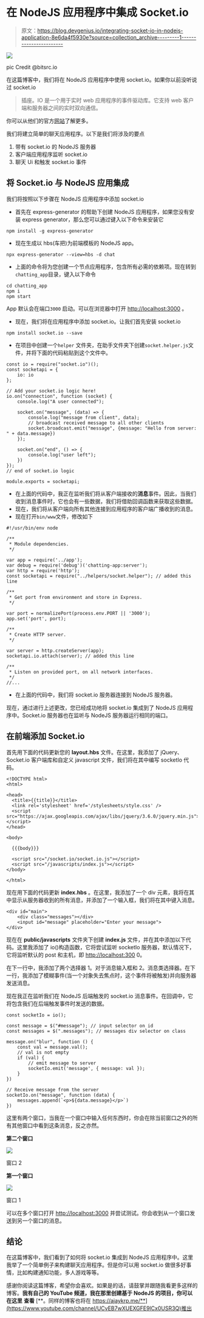 # 在 NodeJS 应用程序中集成 Socket.io

> 原文：<https://blog.devgenius.io/integrating-socket-io-in-nodejs-application-8e6da4f5930e?source=collection_archive---------1----------------------->

![](img/1451ea5278796f56789a32a5be3174fb.png)

pic Credit @bitsrc.io

在这篇博客中，我们将在 NodeJS 应用程序中使用 socket.io。如果你以前没听说过 socket.io

> 插座。IO 是一个用于实时 web 应用程序的事件驱动库。它支持 web 客户端和服务器之间的实时双向通信。

你可以从他们的官方[网站](https://socket.io/)了解更多。

我们将建立简单的聊天应用程序。以下是我们将涉及的要点

1.  带有 socket.io 的 NodeJS 服务器
2.  客户端应用程序监听 socket.io
3.  聊天 Ui 和触发 socket.io 事件

## **将 Socket.io 与 NodeJS 应用集成**

我们将按照以下步骤在 NodeJS 应用程序中添加 socket.io

*   首先在 express-generator 的帮助下创建 NodeJS 应用程序，如果您没有安装 express generator，那么您可以通过键入以下命令来安装它

```
npm install -g express-generator
```

*   现在生成以 hbs(车把)为前端模板的 NodeJS app。

```
npx express-generator --view=hbs -d chat
```

*   上面的命令将为您创建一个节点应用程序，包含所有必需的依赖项。现在转到`chatting_app`目录，键入以下命令

```
cd chatting_app
npm i
npm start
```

App 默认会在端口`3000` 启动。可以在浏览器中打开 [http://localhost:3000](http://localhost:3000) 。

*   现在，我们将在应用程序中添加 socket.io。让我们首先安装 socket.io

```
npm install socket.io --save
```

*   在项目中创建一个`helper` 文件夹，在助手文件夹下创建`socket.helper.js`文件，并将下面的代码粘贴到这个文件中。

```
const io = require("socket.io")();
const socketapi = {
    io: io
};

// Add your socket.io logic here!
io.on("connection", function (socket) {
    console.log("A user connected");

    socket.on("message", (data) => {
        console.log("message from client", data);
        // broadcast received message to all other clients
        socket.broadcast.emit("message", {message: "Hello from server: " + data.message})
    });

    socket.on("end", () => {
        console.log("user left");
    })
});
// end of socket.io logic

module.exports = socketapi;
```

*   在上面的代码中，我正在监听我们将从客户端接收的**消息**事件。因此，当我们收到消息事件时，它也会有一些数据，我们将借助回调函数来获取这些数据。
*   现在，我们将从客户端向所有其他连接到应用程序的客户端广播收到的消息。
*   现在打开`bin/www`文件，修改如下

```
#!/usr/bin/env node

/**
 * Module dependencies.
 */

var app = require('../app');
var debug = require('debug')('chatting-app:server');
var http = require('http');
const socketapi = require("../helpers/socket.helper"); // added this line

/**
 * Get port from environment and store in Express.
 */

var port = normalizePort(process.env.PORT || '3000');
app.set('port', port);

/**
 * Create HTTP server.
 */

var server = http.createServer(app);
socketapi.io.attach(server); // added this line

/**
 * Listen on provided port, on all network interfaces.
 */
//... 
```

*   在上面的代码中，我们将 socket.io 服务器连接到 NodeJS 服务器。

现在，通过进行上述更改，您已经成功地将 socket.io 集成到了 NodeJS 应用程序中。Socket.io 服务器也在监听与 NodeJS 服务器运行相同的端口。

## 在前端添加 Socket.io

首先用下面的代码更新您的 **layout.hbs** 文件。在这里，我添加了 jQuery、Socket.io 客户端库和自定义 javascript 文件，我们将在其中编写 socketIo 代码。

```
<!DOCTYPE html>
<html>

<head>
  <title>{{title}}</title>
  <link rel='stylesheet' href='/stylesheets/style.css' />
  <script src="https://ajax.googleapis.com/ajax/libs/jquery/3.6.0/jquery.min.js"></script>
</head>

<body>

  {{{body}}}

  <script src="/socket.io/socket.io.js"></script>
  <script src="/javascripts/index.js"></script>
</body>

</html>
```

现在用下面的代码更新 **index.hbs** 。在这里，我添加了一个 div 元素，我将在其中显示从服务器收到的所有消息，并添加了一个输入框，我们将在其中键入消息。

```
<div id="main">
    <div class="messages"></div>
    <input id="message" placeholder="Enter your message">
</div>
```

现在在 **public/javascripts** 文件夹下创建 **index.js** 文件，并在其中添加以下代码。这里我添加了 io()构造函数，它将尝试监听 socketIo 服务器，默认情况下，它将监听默认的 post 和主机，即 [http://localhost:300](http://localhost:300) 0。

在下一行中，我添加了两个选择器 1。对于消息输入框和 2。消息类选择器。在下一行，我添加了模糊事件(当一个对象失去焦点时，这个事件将被触发)并向服务器发送消息。

现在我正在监听我们在 NodeJS 后端触发的 socket.io 消息事件。在回调中，它将包含我们在后端触发事件时发送的数据。

```
const socketIo = io();

const message = $("#message"); // input selector on id
const messages = $(".messages"); // messages div selector on class

message.on("blur", function () {
    const val = message.val();
    // val is not empty 
    if (val) {
        // emit message to server
        socketIo.emit('message', { message: val });
    }
})

// Receive message from the server
socketIo.on("message", function (data) {
    messages.append(`<p>${data.message}</p>`)
})
```

这里有两个窗口，当我在一个窗口中输入任何东西时，你会在除当前窗口之外的所有其他窗口中看到这条消息，反之亦然。

**第二个窗口**

![](img/6f3b551fc814ab28f78e4e3600c78460.png)

窗口 2

**第一个窗口**

![](img/24e58155a2b6f3ab012a59bc47d85af8.png)

窗口 1

可以在多个窗口打开 [http://localhost:3000](http://localhost:3000) 并尝试测试。你会收到从一个窗口发送到另一个窗口的消息。

## 结论

在这篇博客中，我们看到了如何将 socket.io 集成到 NodeJS 应用程序中。这里我举了一个简单例子来构建聊天应用程序。但是你可以用 socket.io 做很多好事情，比如构建通知功能，多人游戏等等。

感谢你阅读这篇博客，希望你会喜欢。如果是的话，请鼓掌并跟随我看更多这样的博客。**我有自己的 YouTube 频道，我在那里创建基于 NodeJS 的项目，你可以在这里** **查看** [**。同样的博客也将在 https://ajaykrp.me/**](https://www.youtube.com/channel/UCvEB7wXUEXGFE9lCx0USR3Q)推出